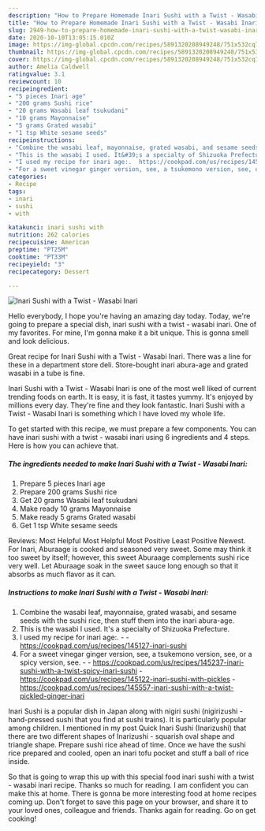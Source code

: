 ```yaml
---
description: "How to Prepare Homemade Inari Sushi with a Twist - Wasabi Inari"
title: "How to Prepare Homemade Inari Sushi with a Twist - Wasabi Inari"
slug: 2949-how-to-prepare-homemade-inari-sushi-with-a-twist-wasabi-inari
date: 2020-10-10T13:05:15.010Z
image: https://img-global.cpcdn.com/recipes/5891320208949248/751x532cq70/inari-sushi-with-a-twist-wasabi-inari-recipe-main-photo.jpg
thumbnail: https://img-global.cpcdn.com/recipes/5891320208949248/751x532cq70/inari-sushi-with-a-twist-wasabi-inari-recipe-main-photo.jpg
cover: https://img-global.cpcdn.com/recipes/5891320208949248/751x532cq70/inari-sushi-with-a-twist-wasabi-inari-recipe-main-photo.jpg
author: Amelia Caldwell
ratingvalue: 3.1
reviewcount: 10
recipeingredient:
- "5 pieces Inari age"
- "200 grams Sushi rice"
- "20 grams Wasabi leaf tsukudani"
- "10 grams Mayonnaise"
- "5 grams Grated wasabi"
- "1 tsp White sesame seeds"
recipeinstructions:
- "Combine the wasabi leaf, mayonnaise, grated wasabi, and sesame seeds with the sushi rice, then stuff them into the inari abura-age."
- "This is the wasabi I used. It&#39;s a specialty of Shizuoka Prefecture."
- "I used my recipe for inari age:.  https://cookpad.com/us/recipes/145127-inari-sushi"
- "For a sweet vinegar ginger version, see, a tsukemono version, see, or a spicy version, see.  https://cookpad.com/us/recipes/145237-inari-sushi-with-a-twist-spicy-inari-sushi https://cookpad.com/us/recipes/145122-inari-sushi-with-pickles https://cookpad.com/us/recipes/145557-inari-sushi-with-a-twist-pickled-ginger-inari"
categories:
- Recipe
tags:
- inari
- sushi
- with

katakunci: inari sushi with 
nutrition: 262 calories
recipecuisine: American
preptime: "PT25M"
cooktime: "PT33M"
recipeyield: "3"
recipecategory: Dessert

---
```



![Inari Sushi with a Twist - Wasabi Inari](https://img-global.cpcdn.com/recipes/5891320208949248/751x532cq70/inari-sushi-with-a-twist-wasabi-inari-recipe-main-photo.jpg)

Hello everybody, I hope you're having an amazing day today. Today, we're going to prepare a special dish, inari sushi with a twist - wasabi inari. One of my favorites. For mine, I'm gonna make it a bit unique. This is gonna smell and look delicious.

Great recipe for Inari Sushi with a Twist - Wasabi Inari. There was a line for these in a department store deli. Store-bought inari abura-age and grated wasabi in a tube is fine.

Inari Sushi with a Twist - Wasabi Inari is one of the most well liked of current trending foods on earth. It is easy, it is fast, it tastes yummy. It's enjoyed by millions every day. They're fine and they look fantastic. Inari Sushi with a Twist - Wasabi Inari is something which I have loved my whole life.


To get started with this recipe, we must prepare a few components. You can have inari sushi with a twist - wasabi inari using 6 ingredients and 4 steps. Here is how you can achieve that.

<!--inarticleads1-->

##### The ingredients needed to make Inari Sushi with a Twist - Wasabi Inari:

1. Prepare 5 pieces Inari age
1. Prepare 200 grams Sushi rice
1. Get 20 grams Wasabi leaf tsukudani
1. Make ready 10 grams Mayonnaise
1. Make ready 5 grams Grated wasabi
1. Get 1 tsp White sesame seeds


Reviews: Most Helpful Most Helpful Most Positive Least Positive Newest. For Inari, Aburaage is cooked and seasoned very sweet. Some may think it too sweet by itself; however, this sweet Aburaage complements sushi rice very well. Let Aburaage soak in the sweet sauce long enough so that it absorbs as much flavor as it can. 

<!--inarticleads2-->

##### Instructions to make Inari Sushi with a Twist - Wasabi Inari:

1. Combine the wasabi leaf, mayonnaise, grated wasabi, and sesame seeds with the sushi rice, then stuff them into the inari abura-age.
1. This is the wasabi I used. It&#39;s a specialty of Shizuoka Prefecture.
1. I used my recipe for inari age:. -  - https://cookpad.com/us/recipes/145127-inari-sushi
1. For a sweet vinegar ginger version, see, a tsukemono version, see, or a spicy version, see. -  - https://cookpad.com/us/recipes/145237-inari-sushi-with-a-twist-spicy-inari-sushi - https://cookpad.com/us/recipes/145122-inari-sushi-with-pickles - https://cookpad.com/us/recipes/145557-inari-sushi-with-a-twist-pickled-ginger-inari


Inari Sushi is a popular dish in Japan along with nigiri sushi (nigirizushi - hand-pressed sushi that you find at sushi trains). It is particularly popular among children. I mentioned in my post Quick Inari Sushi (Inarizushi) that there are two different shapes of Inarizushi - squarish oval shape and triangle shape. Prepare sushi rice ahead of time. Once we have the sushi rice prepared and cooled, open an inari tofu pocket and stuff a ball of rice inside. 

So that is going to wrap this up with this special food inari sushi with a twist - wasabi inari recipe. Thanks so much for reading. I am confident you can make this at home. There is gonna be more interesting food at home recipes coming up. Don't forget to save this page on your browser, and share it to your loved ones, colleague and friends. Thanks again for reading. Go on get cooking!
